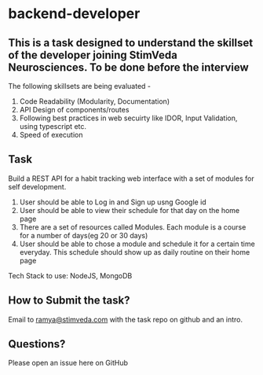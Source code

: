 # backend-developer

## This is a task designed to understand the skillset of the developer joining StimVeda Neurosciences. To be done before the interview

The following skillsets are being evaluated - 
1. Code Readability (Modularity, Documentation)
2. API Design of components/routes
3. Following best practices in web secuirty like IDOR, Input Validation, using typescript etc.
4. Speed of execution


## Task 

Build a REST API for a habit tracking web interface with a set of modules for self development. 
 1. User should be able to Log in and Sign up usng Google id
 2. User should be able to view their schedule for that day on the home page
 3. There are a set of resources called Modules. Each module is a course for a number of days(eg 20 or 30 days)
 4. User should be able to chose a module and schedule it for a certain time everyday. This schedule should show up as daily routine on their home page
 
Tech Stack to use: NodeJS, MongoDB

## How to Submit the task?

Email to ramya@stimveda.com with the task repo on github and an intro.

## Questions?

Please open an issue here on GitHub
